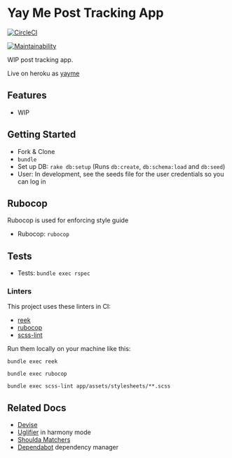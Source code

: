 # Yay Me Post Tracking App

[![CircleCI](https://circleci.com/gh/lortza/yayme.svg?style=svg)](https://circleci.com/gh/lortza/yayme)

[![Maintainability](https://api.codeclimate.com/v1/badges/5900dd05417f73a806a7/maintainability)](https://codeclimate.com/github/lortza/yayme/maintainability)

WIP post tracking app.

Live on heroku as [yayme](http://yay-me.herokuapp.com)

## Features

* WIP

## Getting Started

* Fork & Clone
* `bundle`
* Set up DB: `rake db:setup` (Runs `db:create`, `db:schema:load` and `db:seed`)
* User: In development, see the seeds file for the user credentials so you can log in

## Rubocop
Rubocop is used for enforcing style guide
* Rubocop: `rubocop`

## Tests
* Tests: `bundle exec rspec`

### Linters
This project uses these linters in CI:
* [reek](https://github.com/troessner/reek)
* [rubocop](https://github.com/rubocop-hq/rubocop)
* [scss-lint](https://github.com/sds/scss-lint)

Run them locally on your machine like this:
```
bundle exec reek

bundle exec rubocop

bundle exec scss-lint app/assets/stylesheets/**.scss
```

## Related Docs
* [Devise](https://github.com/plataformatec/devise)
* [Uglifier](https://github.com/lautis/uglifier) in harmony mode
* [Shoulda Matchers](https://github.com/thoughtbot/shoulda-matchers)
* [Dependabot](https://app.dependabot.com/accounts/lortza/) dependency manager
